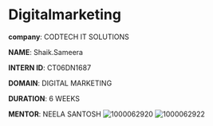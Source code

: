 # Digitalmarketing

**company**: CODTECH IT SOLUTIONS

**NAME**: Shaik.Sameera 

**INTERN ID**: CT06DN1687

**DOMAIN**: DIGITAL MARKETING 

**DURATION**: 6 WEEKS 

**MENTOR**: NEELA SANTOSH
![1000062920](https://github.com/user-attachments/assets/f7cc259d-a8e5-4d97-934b-c0453d881cd9)
![1000062922](https://github.com/user-attachments/assets/1f7253af-32a6-4d58-b05c-c2b1a2c5e62a)
